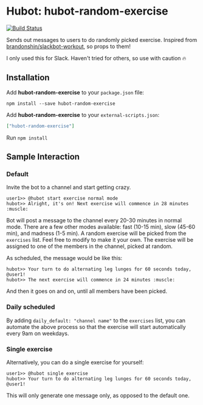 # Hubot: hubot-random-exercise

[![Build Status](https://travis-ci.org/briwa/hubot-random-exercise.svg?branch=master)](https://travis-ci.org/briwa/hubot-random-exercise)

Sends out messages to users to do randomly picked exercise.
Inspired from [brandonshin/slackbot-workout](https://github.com/brandonshin/slackbot-workout), so props to them!

I only used this for Slack. Haven't tried for others, so use with caution :fire:

## Installation

Add **hubot-random-exercise** to your `package.json` file:

```
npm install --save hubot-random-exercise
```

Add **hubot-random-exercise** to your `external-scripts.json`:

```json
["hubot-random-exercise"]
```

Run `npm install`

## Sample Interaction

### Default
Invite the bot to a channel and start getting crazy.

```
user1>> @hubot start exercise normal mode
hubot>> Alright, it's on! Next exercise will commence in 28 minutes :muscle:
```

Bot will post a message to the channel every 20-30 minutes in normal mode. 
There are a few other modes available: fast (10-15 min), slow (45-60 min), and madness (1-5 min).
A random exercise will be picked from the `exercises` list. Feel free to modify to make it your own.
The exercise will be assigned to one of the members in the channel, picked at random.

As scheduled, the message would be like this:
```
hubot>> Your turn to do alternating leg lunges for 60 seconds today, @user1!
hubot>> The next exercise will commence in 24 minutes :muscle:
```

And then it goes on and on, until all members have been picked.

### Daily scheduled
By adding `daily_default: "channel name"` to the `exercises` list, you can automate the above process
so that the exercise will start automatically every 9am on weekdays.

### Single exercise
Alternatively, you can do a single exercise for yourself:

```
user1>> @hubot single exercise
hubot>> Your turn to do alternating leg lunges for 60 seconds today, @user1!
```
This will only generate one message only, as opposed to the default one.